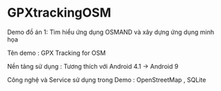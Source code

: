# GPXtrackingOSM

Demo đồ án 1: Tìm hiểu ứng dụng OSMAND và xây dựng ứng dụng minh họa

Tên demo : GPX Tracking for OSM

Nền tảng sử dụng : Tương thích với Android 4.1 -> Android 9

Công nghệ và Service sử dụng trong Demo : OpenStreetMap , SQLite
